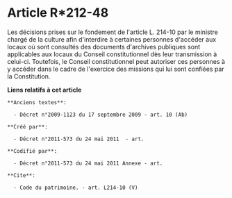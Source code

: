 # Article R*212-48

Les décisions prises sur le fondement de l'article L. 214-10 par le ministre chargé de la culture afin d'interdire à
certaines personnes d'accéder aux locaux où sont consultés des documents d'archives publiques sont applicables aux locaux du
Conseil constitutionnel dès leur transmission à celui-ci. Toutefois, le Conseil constitutionnel peut autoriser ces personnes
à y accéder dans le cadre de l'exercice des missions qui lui sont confiées par la Constitution.

**Liens relatifs à cet article**

	**Anciens textes**:

	  - Décret n°2009-1123 du 17 septembre 2009 - art. 10 (Ab)

	**Créé par**:

	  - Décret n°2011-573 du 24 mai 2011  - art.

	**Codifié par**:

	  - Décret n°2011-573 du 24 mai 2011 Annexe - art.

	**Cite**:

	  - Code du patrimoine. - art. L214-10 (V)
